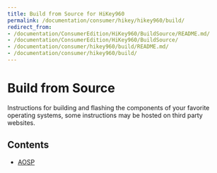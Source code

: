 ```yaml
---
title: Build from Source for HiKey960
permalink: /documentation/consumer/hikey/hikey960/build/
redirect_from:
- /documentation/ConsumerEdition/HiKey960/BuildSource/README.md/
- /documentation/ConsumerEdition/HiKey960/BuildSource/
- /documentation/consumer/hikey960/build/README.md/
- /documentation/consumer/hikey960/build/
---
```

# Build from Source

Instructions for building and flashing the components of your favorite operating systems, some instructions may be hosted on third party websites.

## Contents

- [AOSP](https://source.android.com/source/devices#hikey960)
